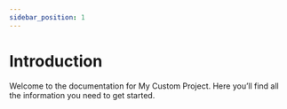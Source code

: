 ```yaml
---
sidebar_position: 1
---
```


# Introduction

Welcome to the documentation for My Custom Project. Here you’ll find all the information you need to get started.
